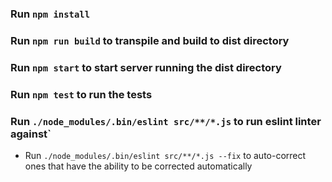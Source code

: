 ### Run `npm install`

### Run `npm run build` to transpile and build to dist directory

### Run `npm start` to start server running the dist directory

### Run `npm test` to run the tests

### Run `./node_modules/.bin/eslint src/**/*.js` to run eslint linter against`
 - Run `./node_modules/.bin/eslint src/**/*.js --fix` to auto-correct ones that have the ability to be corrected automatically
